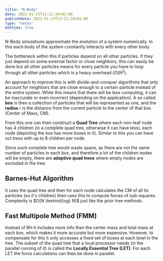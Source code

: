 ```yaml
---
title: "N-Body"
date: 2022-01-23T13:21:28+01:00
publishdata: 2022-01-23T13:21:28+01:00
type: "notes"
mathjax: true
---
```


N-Body simulations approximate the evolution of a system numerically. In this each body of the system constantly interacts with every other body.

The bottleneck within this if particles depend on all other particles. If they just depend on some external factor or close neighbors, this can easily be done but all other particles means for every particle you have to loop through all other particles which is a heavy overhead ($O(N^2)$.

An approach to improve this is with divide-and-conquer algorithms that only account for neighbors that are close enough to a certain particle instead of the entire system. While this means that there will be less computing, it can be inaccurate or even incorrect (depending on the application). A so called __box__ is then a collection of particles that will be represented as one, and the __radius__ $r$ is the distance from the current particle to the center of that box (Center of Mass, CM).

From this one can then construct a __Quad Tree__ where each non-leaf node has 4 children (in a complete quad tree, otherwise it can have less), each node (depicting the box has more boxes in it). Similar to this you can have _oct trees_ with up to 8 children per node.

Since such complete tree would waste space, as there are not the same number of particles in each box, and therefore a lot of the children nodes will be empty, there are __adaptive quad trees__ where empty nodes are excluded in the tree.

## Barnes-Hut Algorithm

It uses the quad tree and then for each node calculates the CM of all its particles (so it's children) then uses this to compute forces of sub-squares. Complexity is $O(N \textmd{log} N)$ just like the prior tree methods.

## Fast Multipole Method (FMM)

Instead of BH it includes more info than the center mass and total mass at each box, which makes it more accurate but more expensive. However, to compensate for this it only accesses a fixed set of boxes at each level in the tree. The subset of the quad tree that a local processor needs (in the parallel running of it) is called the __Locally Essential Tree (LET)__. For each LET the force calculations can then be done in parallel.
